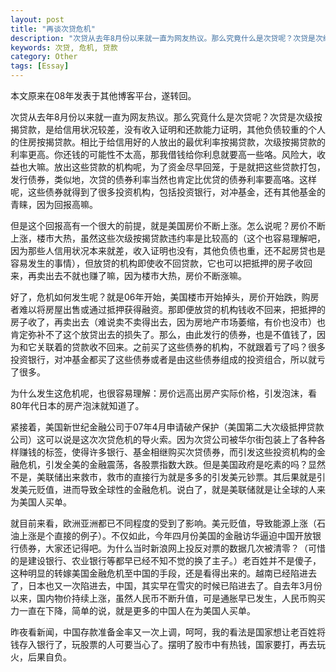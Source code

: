 ```yaml
---
layout: post
title: "再谈次贷危机"
description: "次贷从去年8月份以来就一直为网友热议。那么究竟什么是次贷呢？次贷是次级按揭贷款，是给信用状况较差，没有收入证明和还款能力证明，其他负债较重的个人的住房按揭贷款"
keywords: 次贷, 危机, 贷款
category: Other
tags: [Essay]
---
```


本文原来在08年发表于其他博客平台，遂转回。

次贷从去年8月份以来就一直为网友热议。那么究竟什么是次贷呢？次贷是次级按揭贷款，是给信用状况较差，没有收入证明和还款能力证明，其他负债较重的个人的住房按揭贷款。相比于给信用好的人放出的最优利率按揭贷款，次级按揭贷款的利率更高。你还钱的可能性不太高，那我借钱给你利息就要高一些咯。风险大，收益也大嘛。放出这些贷款的机构呢，为了资金尽早回笼，于是就把这些贷款打包，发行债券，类似地，次贷的债券利率当然也肯定比优贷的债券利率要高咯。这样呢，这些债券就得到了很多投资机构，包括投资银行，对冲基金，还有其他基金的青睐，因为回报高嘛。

<!-- more -->
但是这个回报高有一个很大的前提，就是美国房价不断上涨。怎么说呢？房价不断上涨，楼市大热，虽然这些次级按揭贷款违约率是比较高的（这个也容易理解吧，因为那些人信用状况本来就差，收入证明也没有，其他负债也重，还不起房贷也是容易发生的事情），但放贷的机构即使收不回贷款，它也可以把抵押的房子收回来，再卖出去不就也赚了嘛，因为楼市大热，房价不断涨嘛。

好了，危机如何发生呢？就是06年开始，美国楼市开始掉头，房价开始跌，购房者难以将房屋出售或通过抵押获得融资。那即便放贷的机构钱收不回来，把抵押的房子收了，再卖出去（难说卖不卖得出去，因为房地产市场萎缩，有价也没市）也肯定弥补不了这个放贷出去的损失了。那么，由此发行的债券，也是不值钱了，因为和它关联着的贷款收不回来。之前买了这些债券的机构，不就跟着亏了吗？很多投资银行，对冲基金都买了这些债券或者是由这些债券组成的投资组合，所以就亏了很多。

为什么发生这危机呢，也很容易理解：房价远高出房产实际价格，引发泡沫，看80年代日本的房产泡沫就知道了。

紧接着，美国新世纪金融公司于07年4月申请破产保护（美国第二大次级抵押贷款公司）这可以说是这次次贷危机的导火索。因为次贷公司被华尔街包装上了各种各样赚钱的标签，使得许多银行、基金相继购买次贷债券，而引发这些投资机构的金融危机，引发全美的金融震荡，各股票指数大跌。但是美国政府是吃素的吗？显然不是，美联储出来救市，救市的直接行为就是多多的引发美元钞票。其后果就是引发美元贬值，进而导致全球性的金融危机。说白了，就是美联储就是让全球的人来为美国人买单。

就目前来看，欧洲亚洲都已不同程度的受到了影响。美元贬值，导致能源上涨（石油上涨是个直接的例子）。不仅如此，今年四月份美国的金融访华逼迫中国开放银行债券，大家还记得吧。为什么当时新浪网上投反对票的数据几次被清零？（可惜的是建设银行、农业银行等都早已经不知不觉的换了主子。）老百姓并不是傻子，这种明显的转嫁美国金融危机至中国的手段，还是看得出来的。越南已经陷进去了，日本也又一次陷进去，中国，其实早在雪灾的时候已陷进去了。自去年3月份以来，国内物价持续上涨，虽然人民币不断升值，可是通胀早已发生，人民币购买力一直在下降，简单的说，就是更多的中国人在为美国人买单。

昨夜看新闻，中国存款准备金率又一次上调，呵呵，我的看法是国家想让老百姓将钱存入银行了，玩股票的人可要当心了。摆明了股市中有热钱，国家要打，再去玩火，后果自负。
